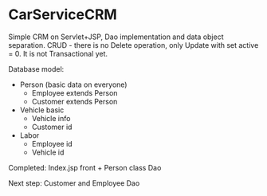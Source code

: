 # CarServiceCRM

Simple CRM on Servlet+JSP, Dao implementation and data object separation.
CRUD - there is no Delete operation, only Update with set active = 0.
It is not Transactional yet.

Database model:
<ul>
<li>Person (basic data on everyone)<ul></li>
<li>Employee extends Person</li>
<li>Customer extends Person</li>
</ul>
<li>Vehicle basic<ul>
<li>Vehicle info</li>
<li>Customer id</li></ul></li>
<li>Labor<ul>
<li>Employee id</li>
<li>Vehicle id</li></ul></li>
</ul>

Completed:
Index.jsp front + Person class Dao

Next step:
Customer and Employee Dao